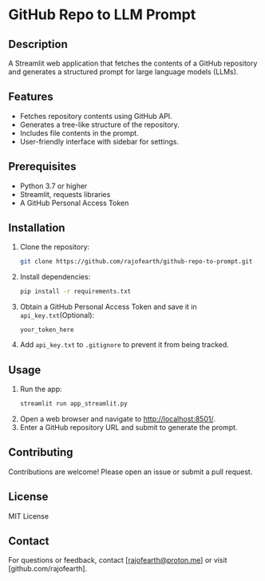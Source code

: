 # GitHub Repo to LLM Prompt

## Description

A Streamlit web application that fetches the contents of a GitHub repository and generates a structured prompt for large language models (LLMs).

## Features

- Fetches repository contents using GitHub API.
- Generates a tree-like structure of the repository.
- Includes file contents in the prompt.
- User-friendly interface with sidebar for settings.

## Prerequisites

- Python 3.7 or higher
- Streamlit, requests libraries
- A GitHub Personal Access Token

## Installation

1. Clone the repository:
   ```bash
   git clone https://github.com/rajofearth/github-repo-to-prompt.git
   ```
2. Install dependencies:
   ```bash
   pip install -r requirements.txt
   ```
3. Obtain a GitHub Personal Access Token and save it in `api_key.txt`(Optional):
   ```
   your_token_here
   ```
4. Add `api_key.txt` to `.gitignore` to prevent it from being tracked.

## Usage

1. Run the app:
   ```bash
   streamlit run app_streamlit.py
   ```
2. Open a web browser and navigate to [http://localhost:8501/](http://localhost:8501/).
3. Enter a GitHub repository URL and submit to generate the prompt.

## Contributing

Contributions are welcome! Please open an issue or submit a pull request.

## License

MIT License

## Contact

For questions or feedback, contact [rajofearth@proton.me] or visit [github.com/rajofearth].